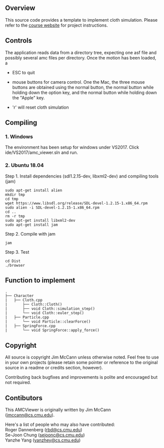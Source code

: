 ## Overview

This source code provides a template to implement cloth simulation. Please refer to the [course website](http://graphics.cs.cmu.edu/nsp/course/15464-s20/www/assignments/miniProject2.htm) for project instructions.

## Controls

The application reads data from a directory tree, expecting one asf file and
possibly several amc files per directory. Once the motion has been loaded,
a

* ESC to quit

* mouse buttons for camera control. One the Mac, the three mouse
buttons are obtained using the normal button, the normal button while
holding down the option key, and the normal button while holding down
the "Apple" key.

* 'r' will reset cloth simulation

## Compiling

### 1. Windows

The environment has been setup for windows under VS2017. Click ide/VS2017/amc_viewer.sln and run.

### 2. Ubuntu 18.04

Step 1. Install dependencies (sdl1.2.15-dev, libxml2-dev) and compiling tools (jam)
```
sudo apt-get install alien
mkdir tmp
cd tmp
wget https://www.libsdl.org/release/SDL-devel-1.2.15-1.x86_64.rpm
sudo alien -i SDL-devel-1.2.15-1.x86_64.rpm
cd ..
rm -r tmp
sudo apt-get install libxml2-dev
sudo apt-get install jam
```

Step 2. Compile with jam
```
jam
```

Step 3. Test
```
cd Dist
./browser
```

## Function to implement
```
.
├── Character
|   ├── Cloth.cpp
|       ├── Cloth::Cloth()
|       ├── void Cloth::simulation_step()
|       └── void Cloth::euler_step()
|   ├── Particle.cpp
|       └── void Particle::clearForce()
|   ├── SpringForce.cpp
|       └── void SpringForce::apply_force()
```

## Copyright
All source is copyright Jim McCann unless otherwise noted. Feel free to use
in your own projects (please retain some pointer or reference to the original
source in a readme or credits section, however).

Contributing back bugfixes and improvements is polite and encouraged but not
required.

## Contibutors
This AMCViewer is originally written by Jim McCann (jmccann@cs.cmu.edu). 

Here's a list of people who may also have contributed: \
Roger Dannenberg (rbd@cs.cmu.edu) \
Se-Joon Chung (sejoonc@cs.cmu.edu) \
Yanzhe Yang (yanzhey@cs.cmu.edu)
